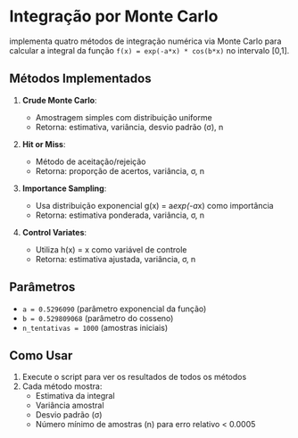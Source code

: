 # Integração por Monte Carlo

implementa quatro métodos de integração numérica via Monte Carlo para calcular a integral da função `f(x) = exp(-a*x) * cos(b*x)` no intervalo [0,1].

## Métodos Implementados

1. **Crude Monte Carlo**:
   - Amostragem simples com distribuição uniforme
   - Retorna: estimativa, variância, desvio padrão (σ), n 

2. **Hit or Miss**:
   - Método de aceitação/rejeição
   - Retorna: proporção de acertos, variância, σ, n 

3. **Importance Sampling**:
   - Usa distribuição exponencial g(x) = a*exp(-a*x) como importância
   - Retorna: estimativa ponderada, variância, σ, n 

4. **Control Variates**:
   - Utiliza h(x) = x como variável de controle
   - Retorna: estimativa ajustada, variância, σ, n 

## Parâmetros
- `a = 0.5296090` (parâmetro exponencial da função)
- `b = 0.529809068` (parâmetro do cosseno)
- `n_tentativas = 1000` (amostras iniciais)

## Como Usar
1. Execute o script para ver os resultados de todos os métodos
2. Cada método mostra:
   - Estimativa da integral
   - Variância amostral
   - Desvio padrão (σ)
   - Número mínimo de amostras (n) para erro relativo < 0.0005


